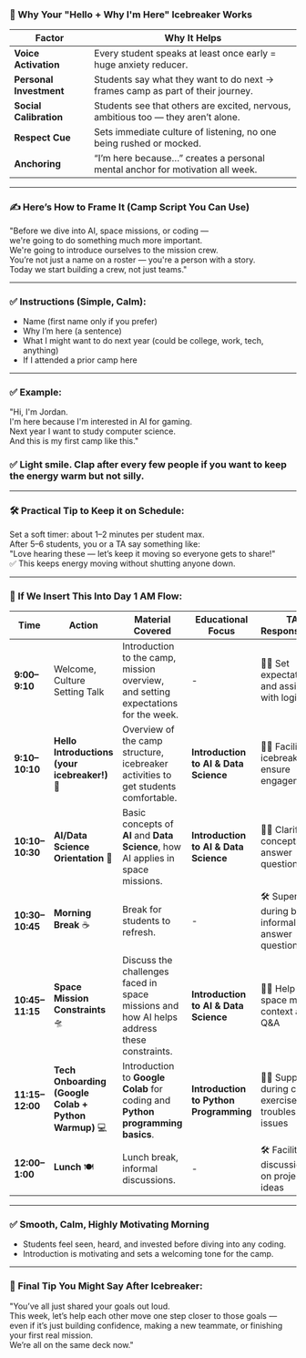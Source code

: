 

### 🧠 Why Your "Hello + Why I'm Here" Icebreaker Works
**Factor** | **Why It Helps**  
---|---  
**Voice Activation** | Every student speaks at least once early = huge anxiety reducer.  
**Personal Investment** | Students say what they want to do next → frames camp as part of their journey.  
**Social Calibration** | Students see that others are excited, nervous, ambitious too — they aren’t alone.  
**Respect Cue** | Sets immediate culture of listening, no one being rushed or mocked.  
**Anchoring** | “I’m here because…” creates a personal mental anchor for motivation all week.

---

### ✍️ Here’s How to Frame It (Camp Script You Can Use)
"Before we dive into AI, space missions, or coding —  
we're going to do something much more important.  
We're going to introduce ourselves to the mission crew.  
You’re not just a name on a roster — you're a person with a story.  
Today we start building a crew, not just teams."

---

### ✅ Instructions (Simple, Calm):
- Name (first name only if you prefer)  
- Why I’m here (a sentence)  
- What I might want to do next year (could be college, work, tech, anything)  
- If I attended a prior camp here  

---

### ✅ Example:
"Hi, I'm Jordan.  
I'm here because I'm interested in AI for gaming.  
Next year I want to study computer science.  
And this is my first camp like this."

### ✅ Light smile. Clap after every few people if you want to keep the energy warm but not silly.

---

### 🛠️ Practical Tip to Keep it on Schedule:
Set a soft timer: about 1–2 minutes per student max.  
After 5–6 students, you or a TA say something like:  
"Love hearing these — let’s keep it moving so everyone gets to share!"  
✅ This keeps energy moving without shutting anyone down.

---

### 🎯 If We Insert This Into Day 1 AM Flow:
| **Time**        | **Action**                                      | **Material Covered**                                  | **Educational Focus**                             | **TA Responsibility**                         |
|-----------------|-------------------------------------------------|-------------------------------------------------------|--------------------------------------------------|-----------------------------------------------|
| **9:00–9:10**   | Welcome, Culture Setting Talk                   | Introduction to the camp, mission overview, and setting expectations for the week. | -                                                | 🧑‍🏫 Set expectations and assist with logistics   |
| **9:10–10:10**  | **Hello Introductions (your icebreaker!)** 🤝    | Overview of the camp structure, icebreaker activities to get students comfortable. | **Introduction to AI & Data Science**            | 🧑‍🏫 Facilitate icebreakers, ensure engagement |
| **10:10–10:30** | **AI/Data Science Orientation** 🧠             | Basic concepts of **AI** and **Data Science**, how AI applies in space missions. | **Introduction to AI & Data Science**            | 🧑‍🏫 Clarify AI concepts, answer questions |
| **10:30–10:45** | **Morning Break** ☕                           | Break for students to refresh.                       | -                                                | 🛠️ Supervise during break, informally answer questions |
| **10:45–11:15** | **Space Mission Constraints** 🛸              | Discuss the challenges faced in space missions and how AI helps address these constraints. | **Introduction to AI & Data Science**            | 🧑‍🏫 Help with space mission context and Q&A   |
| **11:15–12:00** | **Tech Onboarding (Google Colab + Python Warmup)** 💻 | Introduction to **Google Colab** for coding and **Python programming basics**. | **Introduction to Python Programming**           | 🧑‍🏫 Support during coding exercises, troubleshoot issues |
| **12:00–1:00**  | **Lunch** 🍽️                                  | Lunch break, informal discussions.                   | -                                                | 🛠️ Facilitate discussions on project ideas |

---

### ✅ Smooth, Calm, Highly Motivating Morning  
- Students feel seen, heard, and invested before diving into any coding.  
- Introduction is motivating and sets a welcoming tone for the camp.

---

### 🚀 Final Tip You Might Say After Icebreaker:
"You’ve all just shared your goals out loud.  
This week, let’s help each other move one step closer to those goals —  
even if it’s just building confidence, making a new teammate, or finishing your first real mission.  
We’re all on the same deck now."

